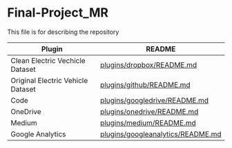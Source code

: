 # Final-Project_MR

This file is for describing the repository

| Plugin | README |
| ------ | ------ |
| Clean Electric Vechicle Dataset | [plugins/dropbox/README.md][PlDb] |
| Original Electric Vehicle Dataset | [plugins/github/README.md][PlGh] |
| Code | [plugins/googledrive/README.md][PlGd] |
| OneDrive | [plugins/onedrive/README.md][PlOd] |
| Medium | [plugins/medium/README.md][PlMe] |
| Google Analytics | [plugins/googleanalytics/README.md][PlGa] |



[PlDb]: <https://github.com/Solrflr/Final-Project_MR/blob/main/Data/Cleaned_Electric.csv>
   [PlGh]: <https://www.kaggle.com/datasets/utkarshx27/electric-vehicle-population-data>
   [PlGd]: <https://github.com/joemccann/dillinger/tree/master/plugins/googledrive/README.md>
   [PlOd]: <https://github.com/joemccann/dillinger/tree/master/plugins/onedrive/README.md>
   [PlMe]: <https://github.com/joemccann/dillinger/tree/master/plugins/medium/README.md>
   [PlGa]: <https://github.com/RahulHP/dillinger/blob/master/plugins/googleanalytics/README.md>
